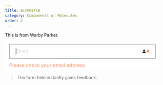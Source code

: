 ```yaml
---
title: eCommerce
category: Components or Molecules
order: 2
---
```

This is from Warby Parker.

![](/images/Warby_Parker_field_validation.png)

>The form field instantly gives feedback.
